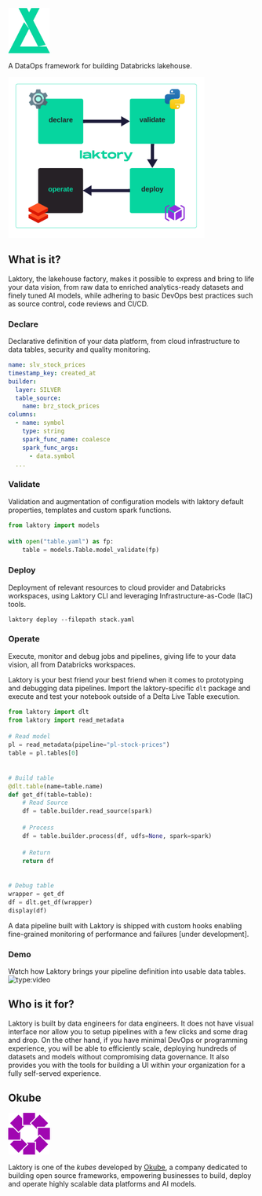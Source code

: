 <img src="images/logo_sg.png" alt="laktory logo" width="85"/>

A DataOps framework for building Databricks lakehouse.

<img src="images/what_is_laktory.png" alt="what is laktory" width="400"/>

## What is it?
Laktory, the lakehouse factory, makes it possible to express and bring to life your data vision, from raw data to enriched analytics-ready datasets and finely tuned AI models, while adhering to basic DevOps best practices such as source control, code reviews and CI/CD.

### Declare
Declarative definition of your data platform, from cloud infrastructure to data tables, security and quality monitoring.
```yaml
name: slv_stock_prices
timestamp_key: created_at
builder:
  layer: SILVER
  table_source:
    name: brz_stock_prices
columns:
  - name: symbol
    type: string
    spark_func_name: coalesce
    spark_func_args:
      - data.symbol
  ...
```

### Validate
Validation and augmentation of configuration models with laktory default properties, templates and custom spark functions.
```py
from laktory import models

with open("table.yaml") as fp:
    table = models.Table.model_validate(fp)
```

### Deploy
Deployment of relevant resources to cloud provider and Databricks workspaces, using Laktory CLI and leveraging Infrastructure-as-Code (IaC) tools.

```commandline title="command line"
laktory deploy --filepath stack.yaml
```

### Operate
Execute, monitor and debug jobs and pipelines, giving life to your data vision, all from Databricks workspaces. 

Laktory is your best friend your best friend when it comes to prototyping and debugging data pipelines. 
Import the laktory-specific `dlt` package and execute and test your notebook outside of a Delta Live Table execution.

```py
from laktory import dlt
from laktory import read_metadata

# Read model
pl = read_metadata(pipeline="pl-stock-prices")
table = pl.tables[0]


# Build table
@dlt.table(name=table.name)
def get_df(table=table):
    # Read Source
    df = table.builder.read_source(spark)

    # Process
    df = table.builder.process(df, udfs=None, spark=spark)

    # Return
    return df


# Debug table
wrapper = get_df
df = dlt.get_df(wrapper)
display(df)
```

A data pipeline built with Laktory is shipped with custom hooks enabling fine-grained monitoring of performance and failures [under development]. 


### Demo
Watch how Laktory brings your pipeline definition into usable data tables. 
![type:video](https://www.youtube.com/embed/dlaUQm5yUa4)

## Who is it for?
Laktory is built by data engineers for data engineers. 
It does not have visual interface nor allow you to setup pipelines with a few clicks and some drag and drop.
On the other hand, if you have minimal DevOps or programming experience, you will be able to efficiently scale, deploying hundreds of datasets and models without compromising data governance.
It also provides you with the tools for building a UI within your organization for a fully self-served experience.

## Okube
<img src="images/okube.png" alt="okube logo" width="85"/>

Laktory is one of the *kubes* developed by [Okube](https://www.okube.ai), a company dedicated to building open source frameworks, empowering businesses to build, deploy and operate highly scalable data platforms and AI models.